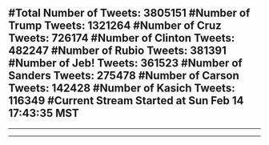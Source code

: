 #Total Number of Tweets: 3805151 
#Number of Trump Tweets: 1321264
#Number of Cruz Tweets: 726174
#Number of Clinton Tweets: 482247
#Number of Rubio Tweets: 381391
#Number of Jeb! Tweets: 361523
#Number of Sanders Tweets: 275478
#Number of Carson Tweets: 142428
#Number of Kasich Tweets: 116349
#Current Stream Started at Sun Feb 14 17:43:35 MST
---
---
---
